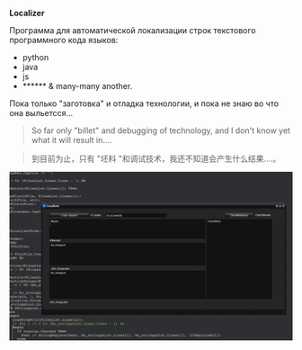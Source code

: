**Localizer**

Программа для автоматической локализации строк текстового программного кода языков:

- python
- java
- js
- ****** & many-many another.

Пока только "заготовка" и отладка технологии, и пока не знаю во что она выльетсся...

>So far only "billet" and debugging of technology, and I don't know yet what it will result in....

>到目前为止，只有 "坯料 "和调试技术，我还不知道会产生什么结果....。

<p align="center">
    <img src="img/1.jpg"/>
</p>
